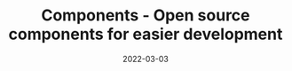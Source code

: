 ---
title: "Components - Open source components for easier development"
description: "Clairdash is a modern, open source low code platform for building internal applications with confidence. Use Clairdash's open source components to build apps in minutes."
type: components
layout: list
date: 2022-03-03
images: ["/homepage-meta.png"]
---